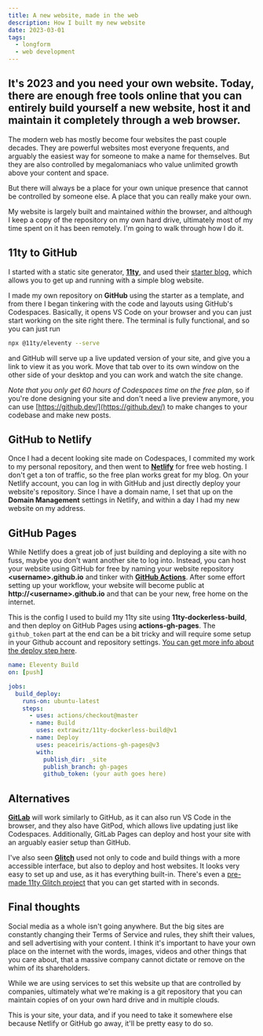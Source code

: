 ```yaml
---
title: A new website, made in the web
description: How I built my new website
date: 2023-03-01
tags:
  - longform
  - web development
---
```


It's 2023 and you need your own website. Today, there are enough free tools online that you can entirely build yourself a new website, host it and maintain it completely through a web browser.
---

The modern web has mostly become four websites the past couple decades. They are powerful websites most everyone frequents, and arguably the easiest way for someone to make a name for themselves. But they are also controlled by megalomaniacs who value unlimited growth above your content and space.

But there will always be a place for your own unique presence that cannot be controlled by someone else. A place that you can really make your own.

My website is largely built and maintained *within* the browser, and although I keep a copy of the repository on my own hard drive, ultimately most of my time spent on it has been remotely. I'm going to walk through how I do it.

## 11ty to GitHub

I started with a static site generator, **[11ty](https://www.11ty.dev/)**, and used their [starter blog](https://github.com/11ty/eleventy-base-blog), which allows you to get up and running with a simple blog website.

I made my own repository on **GitHub** using the starter as a template, and from there I began tinkering with the code and layouts using GitHub's Codespaces. Basically, it opens VS Code on your browser and you can just start working on the site right there. The terminal is fully functional, and so you can just run

```bash
npx @11ty/eleventy --serve
```

and GitHub will serve up a live updated version of your site, and give you a link to view it as you work. Move that tab over to its own window on the other side of your desktop and you can work and watch the site change.

*Note that you only get 60 hours of Codespaces time on the free plan*, so if you're done designing your site and don't need a live preview anymore, you can use [https://github.dev/](https://github.dev/) to make changes to your codebase and make new posts.

## GitHub to Netlify

Once I had a decent looking site made on Codespaces, I commited my work to my personal repository, and then went to **[Netlify](https://www.netlify.com/)** for free web hosting. I don't get a ton of traffic, so the free plan works great for my blog. On your Netlify account, you can log in with GitHub and just directly deploy your website's repository. Since I have a domain name, I set that up on the **Domain Management** settings in Netlify, and within a day I had my new website on my address.

## GitHub Pages

While Netlify does a great job of just building and deploying a site with no fuss, maybe you don't want another site to log into. Instead, you can host your website using GitHub for free by naming your website repository **\<username\>.github.io** and tinker with [**GitHub Actions**](https://docs.github.com/en/actions). After some effort setting up your workflow, your website will become public at **http://\<username\>.github.io** and that can be your new, free home on the internet.

This is the config I used to build my 11ty site using **11ty-dockerless-build**, and then deploy on GitHub Pages using **actions-gh-pages**. The `github_token` part at the end can be a bit tricky and will require some setup in your Github account and repository settings. [You can get more info about the deploy step here](https://github.com/peaceiris/actions-gh-pages).

```yml
name: Eleventy Build
on: [push]

jobs:
  build_deploy:
    runs-on: ubuntu-latest
    steps:
      - uses: actions/checkout@master
      - name: Build
        uses: extrawitz/11ty-dockerless-build@v1
      - name: Deploy
        uses: peaceiris/actions-gh-pages@v3
        with:
          publish_dir: _site
          publish_branch: gh-pages
          github_token: (your auth goes here)
```

## Alternatives

**[GitLab](https://gitlab.com/)** will work similarly to GitHub, as it can also run VS Code in the browser, and they also have GitPod, which allows live updating just like Codespaces. Additionally, GitLab Pages can deploy and host your site with an arguably easier setup than GitHub.

I've also seen **[Glitch](https://glitch.com/)** used not only to code and build things with a more accessible interface, but also to deploy and host websites. It looks very easy to set up and use, as it has everything built-in. There's even a [pre-made 11ty Glitch project](https://glitch-hello-eleventy.glitch.me/) that you can get started with in seconds.

## Final thoughts

Social media as a whole isn't going anywhere. But the big sites are constantly changing their Terms of Service and rules, they shift their values, and sell advertising with your content. I think it's important to have your own place on the internet with the words, images, videos and other things that you care about, that a massive company cannot dictate or remove on the whim of its shareholders.

While we are using services to set this website up that are controlled by companies, ultimately what we're making is a git repository that you can maintain copies of on your own hard drive and in multiple clouds.

This is your site, your data, and if you need to take it somewhere else because Netlify or GitHub go away, it'll be pretty easy to do so.
